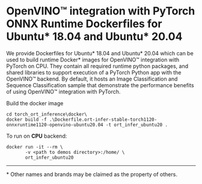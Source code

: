 # OpenVINO™ integration with PyTorch ONNX Runtime Dockerfiles for Ubuntu* 18.04 and Ubuntu* 20.04


We provide Dockerfiles for Ubuntu* 18.04 and Ubuntu* 20.04 which can be used to build runtime Docker* images for OpenVINO™ integration with PyTorch on CPU.
They contain all required runtime python packages, and shared libraries to support execution of a PyTorch Python app with the OpenVINO™ backend. By default, it hosts an Image Classification and Sequence Classification sample that demonstrate the performance benefits of using OpenVINO™ integration with PyTorch.

Build the docker image

	cd torch_ort_inference\docker\
    docker build -f .\Dockerfile.ort-infer-stable-torch1120-onnxruntime1120-openvino-ubuntu20.04 -t ort_infer_ubuntu20 .

To run on **CPU** backend:

	docker run -it --rm \
		   -v <path to demos directory>:/home/ \
		   ort_infer_ubuntu20

---
\* Other names and brands may be claimed as the property of others.